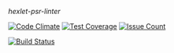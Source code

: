 *hexlet-psr-linter*

[![Code Climate](https://codeclimate.com/github/Rende11/hexlet-psr-linter/badges/gpa.svg)](https://codeclimate.com/github/Rende11/hexlet-psr-linter)
[![Test Coverage](https://codeclimate.com/github/Rende11/hexlet-psr-linter/badges/coverage.svg)](https://codeclimate.com/github/Rende11/hexlet-psr-linter/coverage)
[![Issue Count](https://codeclimate.com/github/Rende11/hexlet-psr-linter/badges/issue_count.svg)](https://codeclimate.com/github/Rende11/hexlet-psr-linter)

[![Build Status](https://travis-ci.org/Rende11/hexlet-psr-linter.svg?branch=master)](https://travis-ci.org/Rende11/hexlet-psr-linter)
